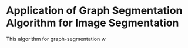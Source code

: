 # Application of Graph Segmentation Algorithm for Image Segmentation

This algorithm for graph-segmentation w